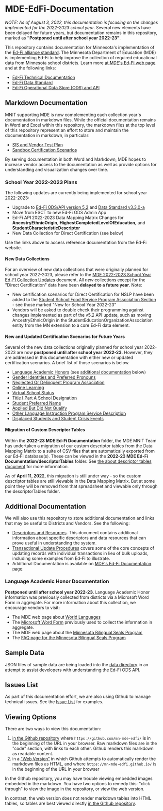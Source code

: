 # MDE-EdFi-Documentation

_NOTE: As of August 3, 2022, this documentation is focusing on the changes implemented for the 2022-2023 school year._ Several new elements have been delayed for future years, but documentation remains in this repository, marked as **"Postponed until after school year 2022-23"**.

This repository contains documentation for Minnesota's implementation of the [Ed-Fi alliance standard](https://www.ed-fi.org/). The Minnesota Department of Education (MDE) is implementing Ed-Fi to help improve the collection of required educational data from Minnesota school districts. Learn more [at MDE's Ed-Fi web page](https://education.mn.gov/MDE/dse/datasub/edfi/) and at the following links:
- [Ed-Fi Technical Documentation](https://techdocs.ed-fi.org/)
- [Ed-Fi Data Standard](https://techdocs.ed-fi.org/display/ETKB/Ed-Fi+Data+Standard)
- [Ed-Fi Operational Data Store (ODS) and API](https://techdocs.ed-fi.org/display/ETKB/Ed-Fi+Operational+Data+Store+and+API)

## Markdown Documentation
MNIT supporting MDE is now complementing each collection year's documentation in markdown files. While the official documentation remains in Word and Excel within this repository, the markdown files at the top level of this repository represent an effort to store and maintain the documentation in markdown, in particular:

- [SIS and Vendor Test Plan](sis_test_plan_a_toc.md)
- [Sandbox Certification Scenarios](sandbox_cert_a_toc.md)

By serving documentation in both Word and Markdown, MDE hopes to increase vendor access to the documentation as well as provide options for understanding and visualization changes over time.

### School Year 2022-2023 Plans
The following updates are currently being implemented for school year 2022-2023:
- Upgrade to [Ed-Fi ODS/API version 5.2](https://techdocs.ed-fi.org/display/ODSAPIS3V520) and [Data Standard v3.3.0-a](https://techdocs.ed-fi.org/display/EFDS33/What%27s+New+-+v3.3-a)
- Move from ESCT to new Ed-Fi ODS Admin App
- Ed-Fi API 2022-2023 Data Mapping Matrix Changes for **AncestryEthnicOrigin**, **HighestCompletedLevelOfEducation**, and **StudentCharacteristicDescriptor**
- New Data Collection for Direct Certification (see below)

Use the links above to access reference documentation from the Ed-Fi  website.

#### New Data Collections
For an overview of new data collections that were originally planned for school year 2022-2023, please refer to the [MDE 2022-2023 School Year Ed-FI Collection Updates](2022-23%20MDE%20Ed-Fi%20Documentation/MDE%202022-2023%20School%20Year%20Ed-FI%20Collection%20Updates.docx) document. All _new_ collections except for the "Direct Certification" data have been **delayed to a future year**. Note:
- New certification scenarios for Direct Certification for NSLP have been added to the [Student School Food Service Program Association Section](sandbox_cert_c_spas.md#resource-studentschoolfoodserviceprogramassociation) - see those marked "New for School Year 2022-23"
- Vendors will be asked to double check their programming against changes implemented as part of the v5.2 API update, such as moving AncestryEthnicOrigin in the StudentEducationOrganizationAssociation entity from the MN extension to a core Ed-Fi data element.

#### New and Updated Certification Scenarios for Future Years
Several of the new data collections originally planned for school year 2022-2023 are now **postponed until after school year 2022-23**. However, they are addressed in this documentation with either new or updated certification scenarios. A brief list of those scenarios is below.

  - [Language Academic Honors](sandbox_cert_b_marss.md#language-academic-honors) (see [additional documentation](#language-academic-honor-documentation) below)
  - [Gender Identities and Preferred Pronouns](sandbox_cert_b_marss.md#gender-identity-and-preferred-pronouns)
  - [Neglected Or Delinquent Program Association](sandbox_cert_c_spas.md#resource-studentneglectedordelinquentprogramassociation)
  - [Online Learning](sandbox_cert_e_mccc.md#online-learning)
  - [Virtual School Status](sandbox_cert_g_school_attribute.md#virtual-school-status)
  - [Title I Part A School Designation](sandbox_cert_g_school_attribute.md#title-i-part-a-school-designation)
  - [Student Preferred Name ](sandbox_cert_b_marss.md#preferred-name)
  - [Applied But Did Not Qualify](sandbox_cert_b_marss.md#applied-but-did-not-qualify)
  - [Other Language Instruction Program Service Description](sandbox_cert_c_spas.md#resource-studentlanguageinstructionprogramassociation)
  - [Displaced Students and Student Crisis Events](sandbox_cert_b_marss.md#displaced-students-and-student-crisis-events)

#### Migration of Custom Descriptor Tables
Within the **2022-23 MDE Ed-Fi Documentation** folder, the MDE MNIT Team has undertaken a migration of our custom descriptor tables from the Data Mapping Matrix to a suite of CSV files that are automatically exported from our Ed-Fi database(s). These can be viewed in the **2022-23 MDE Ed-Fi Documentation/descriptorTables** folder. See [the about descriptor tables document](/2022-23%20MDE%20Ed-Fi%20Documentation/descriptorTables/AboutDescriptorTables.md) for more information.

As of **April 11, 2022**, this migration is still under way - so the custom descriptor tables are still viewable in the Data Mapping Matrix. But at some point they will be removed from that spreadsheet and viewable only through the descriptorTables folder.

## Additional Documentation
We will also use this repository to store additional documentation and links that may be useful to Districts and Vendors. See the following:
- [Descriptors and Resources](descriptors_resources.md). This document contains additional information about specific descriptors and data resources that can prove useful in understanding the system.
- [Transactional Update Procedures](transactional_updates.md) covers some of the core concepts of updating records with individual transactions in lieu of bulk uploads, including some examples from Ed-Fi to illustrate.
- Additional Documentation is available on [MDE's Ed-Fi Documentation page](https://education.mn.gov/MDE/dse/datasub/edfi/doc/)

### Language Academic Honor Documentation
**Postponed until after school year 2022-23**. Language Academic Honor information was previously collected from districts via a Microsoft Word Form in aggregate. For more information about this collection, we encourage vendors to visit:
  - The MDE web page about [World Languages](https://education.mn.gov/MDE/dse/stds/world/)
  - The [Microsoft Word Form](https://education.mn.gov/mdeprod/idcplg?IdcService=GET_FILE&dDocName=MDE086116&RevisionSelectionMethod=latestReleased&Rendition=primary) previously used to collect the information in aggregate.
  - The MDE web page about the [Minnesota Bilingual Seals Program](https://education.mn.gov/MDE/dse/stds/world/seals/)
  - The [FAQ page for the Minnesota Bilingual Seals Program](https://education.mn.gov/MDE/dse/stds/world/seals/PROD034397)

## Sample Data
JSON files of sample data are being loaded into the [data directory](https://github.com/mn-mde-edfi/MDE-EdFi-Documentation/tree/master/data) in an attempt to assist developers with understanding the Ed-Fi ODS API.

## Issues List
As part of this documentation effort, we are also using Github to manage technical issues. See the [Issue List](https://github.com/mn-mde-edfi/MDE-EdFi-Documentation/issues) for examples.

## Viewing Options
There are two ways to view this documentation: 
1. [in the Github repository](https://github.com/mn-mde-edfi/MDE-EdFi-Documentation) where ```https://github.com/mn-mde-edfi/``` is in the beginning of the URL in your browser. Raw markdown files are in the "code" section, with links to each other. Github renders this markdown as readable content.
2. in a ["Web Version"](https://mn-mde-edfi.github.io/MDE-EdFi-Documentation/) in which Github attempts to automatically render the markdown files as HTML, and where ```https://mn-mde-edfi.github.io/``` is in the beginning of the URL in your browser

In the Github repository, you may have trouble viewing embedded images embedded in the markdown. You have two options to remedy this: "click through" to view the image in the repository, or view the web version.

In contrast, the web version does not render markdown tables into HTML tables, so tables are best viewed directly [in the Github repository](https://github.com/mn-mde-edfi/MDE-EdFi-Documentation).
